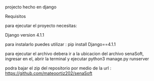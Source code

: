 projecto hecho en django

Requisitos


para ejecutar el proyecto necesitas:

Django version 4.1.1
     
para instalarlo puedes utilizar : pip install Django==4.1.1 

para ejecutar el archivo debera ir a la ubicacion del archivo senaSoft, ingresar en el, abrir la terminal y ejecutar python3 manage.py runserver

podra bajar el zip del repositorio por medio de la url : https://github.com/mateoortiz202/senaSoft 
